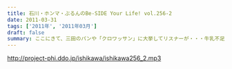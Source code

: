 ```yaml
---
title: 石川・ホンマ・ぶるんのBe-SIDE Your Life! vol.256-2
date: 2011-03-31
tags: ['2011年', '2011年03月']
draft: false
summary: ここにきて、三田のパンや「クロワッサン」に大挙してリスナーが・・・牛乳不足の中、クリームパン作っているらしいです。NAMAE
---
```


http://project-phi.ddo.jp/ishikawa/ishikawa256_2.mp3
